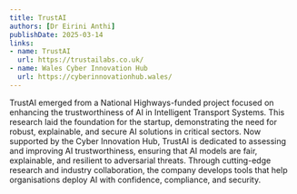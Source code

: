 ```yaml
---
title: TrustAI
authors: [Dr Eirini Anthi]
publishDate: 2025-03-14
links:
- name: TrustAI
  url: https://trustailabs.co.uk/
- name: Wales Cyber Innovation Hub
  url: https://cyberinnovationhub.wales/
---
```



TrustAI emerged from a National Highways-funded project focused on enhancing the trustworthiness of AI in Intelligent Transport Systems. This research laid the foundation for the startup, demonstrating the need for robust, explainable, and secure AI solutions in critical sectors. Now supported by the Cyber Innovation Hub, TrustAI is dedicated to assessing and improving AI trustworthiness, ensuring that AI models are fair, explainable, and resilient to adversarial threats. Through cutting-edge research and industry collaboration, the company develops tools that help organisations deploy AI with confidence, compliance, and security.
